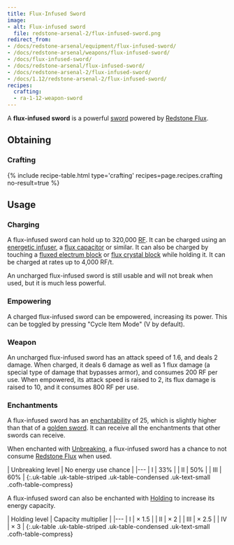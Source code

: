 ```yaml
---
title: Flux-Infused Sword
image:
- alt: Flux-infused sword
  file: redstone-arsenal-2/flux-infused-sword.png
redirect_from:
- /docs/redstone-arsenal/equipment/flux-infused-sword/
- /docs/redstone-arsenal/weapons/flux-infused-sword/
- /docs/flux-infused-sword/
- /docs/redstone-arsenal/flux-infused-sword/
- /docs/redstone-arsenal-2/flux-infused-sword/
- /docs/1.12/redstone-arsenal-2/flux-infused-sword/
recipes:
  crafting:
  - ra-1-12-weapon-sword
---
```


A **flux-infused sword** is a powerful
[sword](https://minecraft.gamepedia.com/Sword) powered by [Redstone
Flux](../../../redstone-flux/).


Obtaining
---------

### Crafting
{% include recipe-table.html type='crafting' recipes=page.recipes.crafting no-result=true %}


Usage
-----

### Charging
A flux-infused sword can hold up to 320,000 [RF](../../../redstone-flux/). It can
be charged using an [energetic infuser](../../thermal-expansion/energetic-infuser/), a [flux
capacitor](../../thermal-expansion/flux-capacitor/) or similar. It can also be charged by touching
a [fluxed electrum block](../fluxed-electrum-block/) or [flux crystal
block](../flux-crystal-block) while holding it. It can be charged at rates up
to 4,000 RF/t.

An uncharged flux-infused sword is still usable and will not break when used,
but it is much less powerful.

### Empowering
A charged flux-infused sword can be empowered, increasing its power. This can
be toggled by pressing "Cycle Item Mode" (V by default).

### Weapon
An uncharged flux-infused sword has an attack speed of 1.6, and deals 2 damage.
When charged, it deals 6 damage as well as 1 flux damage (a special type of
damage that bypasses armor), and consumes 200 RF per use. When empowered, its
attack speed is raised to 2, its flux damage is raised to 10, and it consumes
800 RF per use.

### Enchantments
A flux-infused sword has an
[enchantability](https://minecraft.gamepedia.com/Enchantability) of 25, which is
slightly higher than that of a [golden
sword](https://minecraft.gamepedia.com/Golden_Sword). It can receive all the
enchantments that other swords can receive.

When enchanted with [Unbreaking](https://minecraft.gamepedia.com/Unbreaking), a
flux-infused sword has a chance to not consume [Redstone
Flux](../../../redstone-flux/) when used.

| Unbreaking level | No energy use chance |
|---
| I | 33% |
| II | 50% |
| III | 60% |
{:.uk-table .uk-table-striped .uk-table-condensed .uk-text-small .cofh-table-compress}

A flux-infused sword can also be enchanted with [Holding](../../cofh-core/holding/) to
increase its energy capacity.

| Holding level | Capacity multiplier |
|---
| I | × 1.5 |
| II | × 2 |
| III | × 2.5 |
| IV | × 3 |
{:.uk-table .uk-table-striped .uk-table-condensed .uk-text-small .cofh-table-compress}
